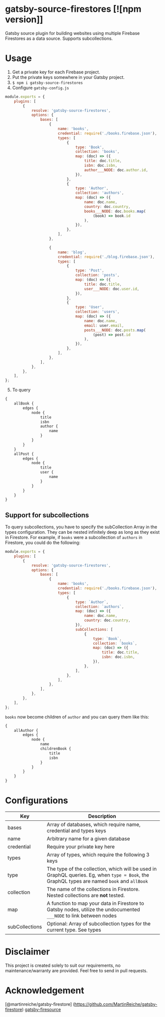 # gatsby-source-firestores [![npm version]]

Gatsby source plugin for building websites using multiple Firebase Firestores as a data source. Supports subcollections.

# Usage

1. Get a private key for each Firebase project.
2. Put the private keys somewhere in your Gatsby project.
3. `$ npm i gatsby-source-firestores`
4. Configure `gatsby-config.js`

```javascript
module.exports = {
    plugins: [
        {
            resolve: 'gatsby-source-firestores',
            options: {
                bases: [
                    {
                        name: 'books',
                        credential: require('./books.firebase.json'),
                        types: [
                            {
                                type: 'Book',
                                collection: 'books',
                                map: (doc) => ({
                                    title: doc.title,
                                    isbn: doc.isbn,
                                    author___NODE: doc.author.id,
                                }),
                            },
                            {
                                type: 'Author',
                                collection: 'authors',
                                map: (doc) => ({
                                    name: doc.name,
                                    country: doc.country,
                                    books___NODE: doc.books.map(
                                        (book) => book.id
                                    ),
                                }),
                            },
                        ],
                    },

                    {
                        name: 'blog',
                        credential: require('./blog.firebase.json'),
                        types: [
                            {
                                type: 'Post',
                                collection: 'posts',
                                map: (doc) => ({
                                    title: doc.title,
                                    user___NODE: doc.user.id,
                                }),
                            },
                            {
                                type: 'User',
                                collection: 'users',
                                map: (doc) => ({
                                    name: doc.name,
                                    email: user.email,
                                    posts___NODE: doc.posts.map(
                                        (post) => post.id
                                    ),
                                }),
                            },
                        ],
                    },
                ],
            },
        },
    ],
};
```

5. To query

```graphql
{
    allBook {
        edges {
            node {
                title
                isbn
                author {
                    name
                }
            }
        }
    }
    allPost {
        edges {
            node {
                title
                user {
                    name
                }
            }
        }
    }
}
```

## Support for subcollections

To query subcollections, you have to specify the subCollection Array in the types configuration.
They can be nested infinitely deep as long as they exist in Firestore. For example, if `books` were
a subcollection of `authors` in Firestore, you could do the following:

```javascript
module.exports = {
    plugins: [
        {
            resolve: 'gatsby-source-firestores',
            options: {
                bases: [
                    {
                        name: 'books',
                        credential: require('./books.firebase.json'),
                        types: [
                            {
                                type: `Author`,
                                collection: `authors`,
                                map: (doc) => ({
                                    name: doc.name,
                                    country: doc.country,
                                }),
                                subCollections: [
                                    {
                                        type: `Book`,
                                        collection: `books`,
                                        map: (doc) => ({
                                            title: doc.title,
                                            isbn: doc.isbn,
                                        }),
                                    },
                                ],
                            },
                        ],
                    },
                ],
            },
        },
    ],
};
```

`books` now become children of `author` and you can query them like this:

```graphql
{
    allAuthor {
        edges {
            node {
                name
                childrenBook {
                    title
                    isbn
                }
            }
        }
    }
}
```

# Configurations

| Key            | Description                                                                                                                                 |
| -------------- | ------------------------------------------------------------------------------------------------------------------------------------------- |
| bases          | Array of databases, which require name, credential and types keys                                                                           |
| name           | Arbitrary name for a given database                                                                                                         |
| credential     | Require your private key here                                                                                                               |
| types          | Array of types, which require the following 3 keys                                                                                          |
| type           | The type of the collection, which will be used in GraphQL queries. Eg, when `type = Book`, the GraphQL types are named `book` and `allBook` |
| collection     | The name of the collections in Firestore. Nested collections are **not** tested.                                                            |
| map            | A function to map your data in Firestore to Gatsby nodes, utilize the undocumented `___NODE` to link between nodes                          |
| subCollections | Optional: Array of subcollection types for the current type. See types                                                                      |

# Disclaimer

This project is created solely to suit our requirements, no maintenance/warranty are provided. Feel free to send in pull requests.

# Acknowledgement

[@martinreiche/gatsby-firestore] (https://github.com/MartinReiche/gatsby-firestore)
[gatsby-firesource](https://github.com/tomphill/gatsby-firesource)
